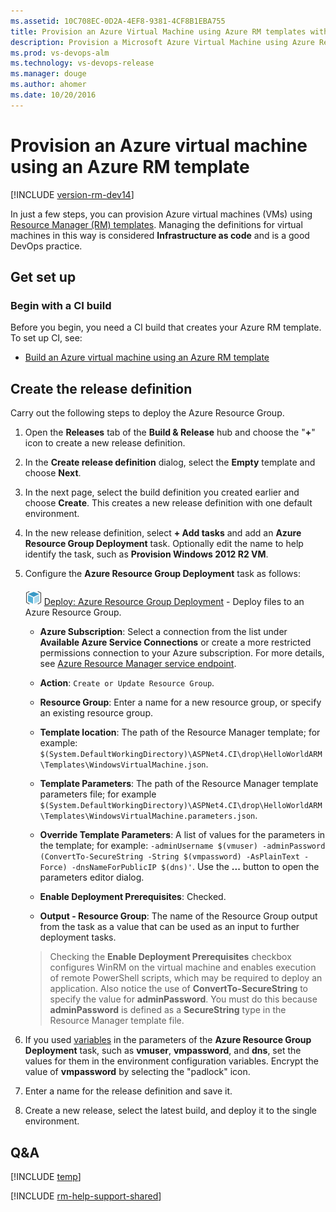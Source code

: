 ```yaml
---
ms.assetid: 10C708EC-0D2A-4EF8-9381-4CF8B1EBA755
title: Provision an Azure Virtual Machine using Azure RM templates with Microsoft Release Management in Visual Team Services and Team Foundation Server
description: Provision a Microsoft Azure Virtual Machine using Azure Resource Manager templates in Microsoft Release Management in Visual Team Services (VSTS) and Team Foundation Server (TFS)
ms.prod: vs-devops-alm
ms.technology: vs-devops-release
ms.manager: douge
ms.author: ahomer
ms.date: 10/20/2016
---
```


# Provision an Azure virtual machine using an Azure RM template

[!INCLUDE [version-rm-dev14](../../../_shared/version-rm-dev14.md)]

In just a few steps, you can provision Azure virtual machines (VMs)
using [Resource Manager (RM) templates](https://azure.microsoft.com/documentation/articles/resource-group-template-deploy/).
Managing the definitions for virtual machines in this
way is considered **Infrastructure as code** and is
a good DevOps practice.

## Get set up

### Begin with a CI build

Before you begin, you need a CI build that creates your Azure RM template. To set up CI, see:

* [Build an Azure virtual machine using an Azure RM template](build-azure-vm-template.md)


## Create the release definition

Carry out the following steps to deploy the Azure Resource Group.

1. Open the **Releases** tab of the **Build &amp; Release** hub and choose the
   "**+**" icon to create a new release definition.

1. In the **Create release definition** dialog, select the **Empty** template and choose **Next**.

1. In the next page, select the build definition you created 
   earlier and choose **Create**. This creates a new release definition 
   with one default environment.

1. In the new release definition, select **+ Add tasks** and add an **Azure Resource Group Deployment** task.
   Optionally edit the name to help identify the task, such as **Provision Windows 2012 R2 VM**.

1. Configure the **Azure Resource Group Deployment** task as follows:

   ![Azure Resource Group Deployment](../../../steps/deploy/_img/azure-resource-group-deployment-icon.png) [Deploy: Azure Resource Group Deployment](https://github.com/Microsoft/vsts-tasks/tree/master/Tasks/AzureResourceGroupDeployment) - Deploy files to an Azure Resource Group.
   
   - **Azure Subscription**: Select a connection from the list under **Available Azure Service Connections** or create a more restricted permissions
     connection to your Azure subscription. For more details, see [Azure Resource Manager service endpoint](../../../concepts/library/service-endpoints.md#sep-azure-rm).
   
   - **Action**: `Create or Update Resource Group`.
   
   - **Resource Group**: Enter a name for a new resource group, or specify an existing resource group.
   
   - **Template location**: The path of the Resource Manager template; for example: `$(System.DefaultWorkingDirectory)\ASPNet4.CI\drop\HelloWorldARM\Templates\WindowsVirtualMachine.json`.
   
   - **Template Parameters**: The path of the Resource Manager template parameters file; for example `$(System.DefaultWorkingDirectory)\ASPNet4.CI\drop\HelloWorldARM\Templates\WindowsVirtualMachine.parameters.json`.
   
   - **Override Template Parameters**: A list of values for the parameters in the template; for example: `-adminUsername $(vmuser) -adminPassword (ConvertTo-SecureString -String $(vmpassword) -AsPlainText -Force) -dnsNameForPublicIP $(dns)'`. Use the **...** button to open the parameters editor dialog.
   
   - **Enable Deployment Prerequisites**: Checked.
   
   - **Output - Resource Group**: The name of the Resource Group output from the task as a value that can be used as an input to further deployment tasks.<p />
   
   >Checking the **Enable Deployment Prerequisites** checkbox
   configures WinRM on the virtual machine and enables
   execution of remote PowerShell scripts, which may be
   required to deploy an application. Also notice the use of
   **ConvertTo-SecureString** to specify the value for **adminPassword**.
   You must do this because **adminPassword** is defined as a **SecureString**
   type in the Resource Manager template file.

1. If you used [variables](../../../concepts/definitions/release/variables.md)
   in the parameters of the **Azure Resource Group Deployment** task,
   such as **vmuser**, **vmpassword**, and **dns**, set the values for them in the
   environment configuration variables. Encrypt the value
   of **vmpassword** by selecting the "padlock" icon.

1. Enter a name for the release definition and save it.

1. Create a new release, select the latest build, and 
   deploy it to the single environment.

## Q&A

<!-- BEGINSECTION class="md-qanda" -->

[!INCLUDE [temp](../../../_shared/qa-versions.md)]

<!-- ENDSECTION -->

[!INCLUDE [rm-help-support-shared](../../../_shared/rm-help-support-shared.md)]

